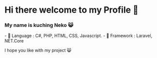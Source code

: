 <h1>Hi there welcome to my Profile 👋</h1>
<h3>My name is kuching Neko 😺</h3>
- 🚕 Language : C#, PHP, HTML, CSS, Javascript.
- 🚗 Framework : Laravel, NET.Core

I hope you like with my project 😸
